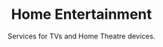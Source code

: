---
sort_key: 5
layout: "category"
title: "Home Entertainment"
heading: "Home Entertainment"
subtitle: "Services for TVs and Home Theatre devices."
---